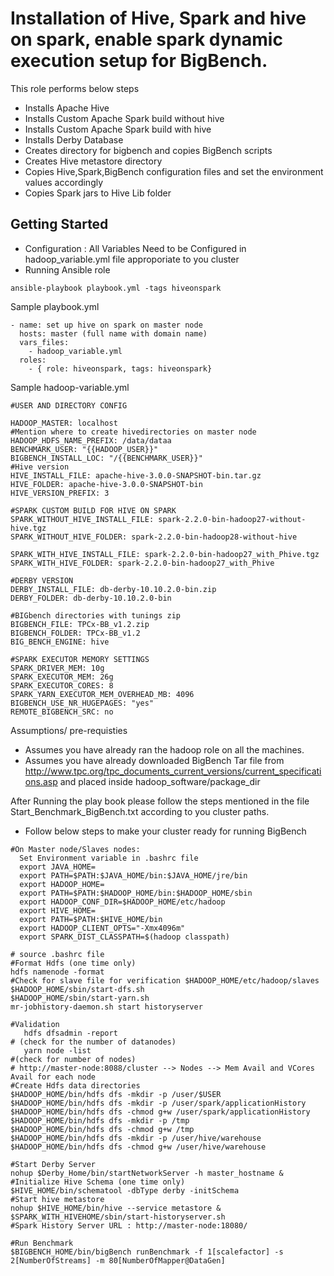 # Installation of Hive, Spark and hive on spark, enable spark dynamic execution setup for BigBench.
This role performs below steps
 * Installs Apache Hive
 * Installs Custom Apache Spark build without hive
 * Installs Custom Apache Spark build with hive
 * Installs Derby Database
 * Creates directory for bigbench and copies BigBench scripts
 * Creates Hive metastore directory
 * Copies Hive,Spark,BigBench configuration files and set the environment values accordingly
 * Copies Spark jars to Hive Lib folder
 
## Getting Started
 * Configuration : All Variables Need to be Configured in hadoop_variable.yml file approporiate to you cluster
 * Running Ansible role
```
ansible-playbook playbook.yml -tags hiveonspark
```
Sample playbook.yml
```
- name: set up hive on spark on master node
  hosts: master (full name with domain name)
  vars_files:
    - hadoop_variable.yml
  roles:
    - { role: hiveonspark, tags: hiveonspark}
```      
Sample hadoop-variable.yml
```
#USER AND DIRECTORY CONFIG

HADOOP_MASTER: localhost
#Mention where to create hivedirectories on master node
HADOOP_HDFS_NAME_PREFIX: /data/dataa
BENCHMARK_USER: "{{HADOOP_USER}}"
BIGBENCH_INSTALL_LOC: "/{{BENCHMARK_USER}}"
#Hive version 
HIVE_INSTALL_FILE: apache-hive-3.0.0-SNAPSHOT-bin.tar.gz
HIVE_FOLDER: apache-hive-3.0.0-SNAPSHOT-bin
HIVE_VERSION_PREFIX: 3

#SPARK CUSTOM BUILD FOR HIVE ON SPARK
SPARK_WITHOUT_HIVE_INSTALL_FILE: spark-2.2.0-bin-hadoop27-without-hive.tgz
SPARK_WITHOUT_HIVE_FOLDER: spark-2.2.0-bin-hadoop28-without-hive

SPARK_WITH_HIVE_INSTALL_FILE: spark-2.2.0-bin-hadoop27_with_Phive.tgz
SPARK_WITH_HIVE_FOLDER: spark-2.2.0-bin-hadoop27_with_Phive

#DERBY VERSION
DERBY_INSTALL_FILE: db-derby-10.10.2.0-bin.zip
DERBY_FOLDER: db-derby-10.10.2.0-bin

#BIGbench directories with tunings zip
BIGBENCH_FILE: TPCx-BB_v1.2.zip
BIGBENCH_FOLDER: TPCx-BB_v1.2
BIG_BENCH_ENGINE: hive

#SPARK EXECUTOR MEMORY SETTINGS
SPARK_DRIVER_MEM: 10g
SPARK_EXECUTOR_MEM: 26g
SPARK_EXECUTOR_CORES: 8
SPARK_YARN_EXECUTOR_MEM_OVERHEAD_MB: 4096
BIGBENCH_USE_NR_HUGEPAGES: "yes"
REMOTE_BIGBENCH_SRC: no
```
Assumptions/ pre-requisties
 * Assumes you have already ran the hadoop role on all the machines.
 * Assumes you have already downloaded BigBench Tar file from http://www.tpc.org/tpc_documents_current_versions/current_specifications.asp and placed inside hadoop_software/package_dir

After Running the play book please follow the steps mentioned in the file Start_Benchmark_BigBench.txt according to you cluster paths.
 * Follow below steps to make your cluster ready for running BigBench
```
#On Master node/Slaves nodes:
  Set Environment variable in .bashrc file
  export JAVA_HOME=
  export PATH=$PATH:$JAVA_HOME/bin:$JAVA_HOME/jre/bin
  export HADOOP_HOME=
  export PATH=$PATH:$HADOOP_HOME/bin:$HADOOP_HOME/sbin
  export HADOOP_CONF_DIR=$HADOOP_HOME/etc/hadoop
  export HIVE_HOME=
  export PATH=$PATH:$HIVE_HOME/bin
  export HADOOP_CLIENT_OPTS="-Xmx4096m"
  export SPARK_DIST_CLASSPATH=$(hadoop classpath)

# source .bashrc file
#Format Hdfs (one time only)
hdfs namenode -format
#Check for slave file for verification $HADOOP_HOME/etc/hadoop/slaves
$HADOOP_HOME/sbin/start-dfs.sh
$HADOOP_HOME/sbin/start-yarn.sh
mr-jobhistory-daemon.sh start historyserver

#Validation
   hdfs dfsadmin -report 
# (check for the number of datanodes)
   yarn node -list 
#(check for number of nodes)
# http://master-node:8088/cluster --> Nodes --> Mem Avail and VCores Avail for each node
#Create Hdfs data directories
$HADOOP_HOME/bin/hdfs dfs -mkdir -p /user/$USER
$HADOOP_HOME/bin/hdfs dfs -mkdir -p /user/spark/applicationHistory
$HADOOP_HOME/bin/hdfs dfs -chmod g+w /user/spark/applicationHistory
$HADOOP_HOME/bin/hdfs dfs -mkdir -p /tmp
$HADOOP_HOME/bin/hdfs dfs -chmod g+w /tmp
$HADOOP_HOME/bin/hdfs dfs -mkdir -p /user/hive/warehouse
$HADOOP_HOME/bin/hdfs dfs -chmod g+w /user/hive/warehouse

#Start Derby Server
nohup $Derby_Home/bin/startNetworkServer -h master_hostname &
#Initialize Hive Schema (one time only)
$HIVE_HOME/bin/schematool -dbType derby -initSchema  
#Start hive metastore
nohup $HIVE_HOME/bin/hive --service metastore &
$SPARK_WITH_HIVEHOME/sbin/start-historyserver.sh
#Spark History Server URL : http://master-node:18080/

#Run Benchmark 
$BIGBENCH_HOME/bin/bigBench runBenchmark -f 1[scalefactor] -s 2[NumberOfStreams] -m 80[NumberOfMapper@DataGen]
``` 